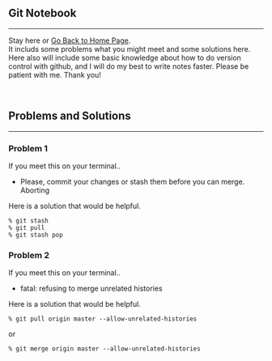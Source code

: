 <style>
.highlight1{
    color: #EAC100 !important;
}
.highlight2{
    color: #AFAF61;
}
.comingsoon{
    color: red;
}
</style>

## Git Notebook
---

Stay here or [Go Back to Home Page](../index.md).<br/>
It includs some problems what you might meet and some solutions here.<br/>
Here also will include some basic knowledge about how to do version control with github, and I will do my best to write notes faster. Please be patient with me. Thank you!

<br/>


## Problems and Solutions
---

### Problem 1

If you meet this on your terminal..
* Please, commit your changes or stash them before you can merge.  
Aborting

Here is a solution that would be helpful.
```
% git stash
% git pull
% git stash pop
```

### Problem 2

If you meet this on your terminal..
* fatal: refusing to merge unrelated histories

Here is a solution that would be helpful.
```
% git pull origin master --allow-unrelated-histories
```
or
```
% git merge origin master --allow-unrelated-histories
```